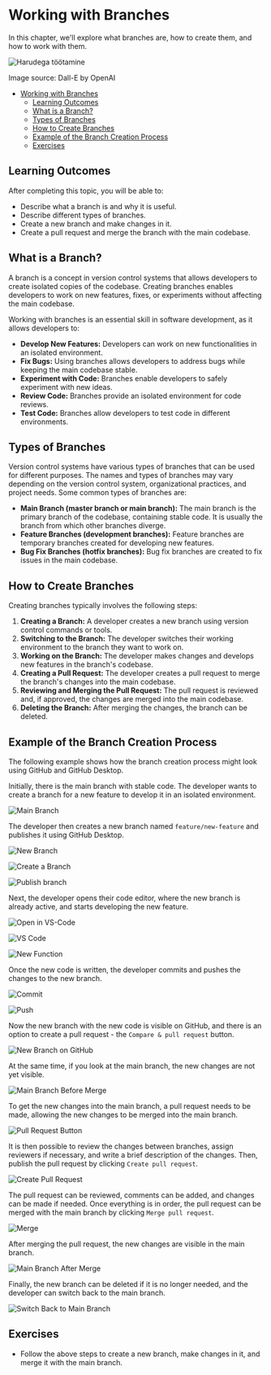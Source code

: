 # Working with Branches

In this chapter, we'll explore what branches are, how to create them, and how to work with them.

![Harudega töötamine](Working-With-Branches.webp)

Image source: Dall-E by OpenAI

- [Working with Branches](#working-with-branches)
  - [Learning Outcomes](#learning-outcomes)
  - [What is a Branch?](#what-is-a-branch)
  - [Types of Branches](#types-of-branches)
  - [How to Create Branches](#how-to-create-branches)
  - [Example of the Branch Creation Process](#example-of-the-branch-creation-process)
  - [Exercises](#exercises)

## Learning Outcomes

After completing this topic, you will be able to:

- Describe what a branch is and why it is useful.
- Describe different types of branches.
- Create a new branch and make changes in it.
- Create a pull request and merge the branch with the main codebase.

## What is a Branch?

A branch is a concept in version control systems that allows developers to create isolated copies of the codebase. Creating branches enables developers to work on new features, fixes, or experiments without affecting the main codebase.

Working with branches is an essential skill in software development, as it allows developers to:

- **Develop New Features:** Developers can work on new functionalities in an isolated environment.
- **Fix Bugs:** Using branches allows developers to address bugs while keeping the main codebase stable.
- **Experiment with Code:** Branches enable developers to safely experiment with new ideas.
- **Review Code:** Branches provide an isolated environment for code reviews.
- **Test Code:** Branches allow developers to test code in different environments.

## Types of Branches

Version control systems have various types of branches that can be used for different purposes. The names and types of branches may vary depending on the version control system, organizational practices, and project needs. Some common types of branches are:

- **Main Branch (master branch or main branch):** The main branch is the primary branch of the codebase, containing stable code. It is usually the branch from which other branches diverge.
- **Feature Branches (development branches):** Feature branches are temporary branches created for developing new features.
- **Bug Fix Branches (hotfix branches):** Bug fix branches are created to fix issues in the main codebase.

## How to Create Branches

Creating branches typically involves the following steps:

1. **Creating a Branch:** A developer creates a new branch using version control commands or tools.
2. **Switching to the Branch:** The developer switches their working environment to the branch they want to work on.
3. **Working on the Branch:** The developer makes changes and develops new features in the branch's codebase.
4. **Creating a Pull Request:** The developer creates a pull request to merge the branch's changes into the main codebase.
5. **Reviewing and Merging the Pull Request:** The pull request is reviewed and, if approved, the changes are merged into the main codebase.
6. **Deleting the Branch:** After merging the changes, the branch can be deleted.

## Example of the Branch Creation Process

The following example shows how the branch creation process might look using GitHub and GitHub Desktop.

Initially, there is the main branch with stable code. The developer wants to create a branch for a new feature to develop it in an isolated environment.

![Main Branch](main.png)

The developer then creates a new branch named `feature/new-feature` and publishes it using GitHub Desktop.

![New Branch](new-branch-button.png)

![Create a Branch](create-branch-button.png)

![Publish branch](publish-branch.png)

Next, the developer opens their code editor, where the new branch is already active, and starts developing the new feature.

![Open in VS-Code](open-in-editor.png)

![VS Code](VS-Code.png)

![New Function](new-function.png)

Once the new code is written, the developer commits and pushes the changes to the new branch.

![Commit](commit.png)

![Push](push.png)

Now the new branch with the new code is visible on GitHub, and there is an option to create a pull request - the `Compare & pull request` button.

![New Branch on GitHub](new-branch-visible.png)

At the same time, if you look at the main branch, the new changes are not yet visible.

![Main Branch Before Merge](main-branch-before-merge.png)

To get the new changes into the main branch, a pull request needs to be made, allowing the new changes to be merged into the main branch.

![Pull Request Button](pull-request-button.png)

It is then possible to review the changes between branches, assign reviewers if necessary, and write a brief description of the changes. Then, publish the pull request by clicking `Create pull request`.

![Create Pull Request](create-pull-request.png)

The pull request can be reviewed, comments can be added, and changes can be made if needed. Once everything is in order, the pull request can be merged with the main branch by clicking `Merge pull request`.

![Merge](merge.png)

After merging the pull request, the new changes are visible in the main branch.

![Main Branch After Merge](main-branch-after-merge.png)

Finally, the new branch can be deleted if it is no longer needed, and the developer can switch back to the main branch.

![Switch Back to Main Branch](back-to.main-branch.png)

## Exercises

- Follow the above steps to create a new branch, make changes in it, and merge it with the main branch.
